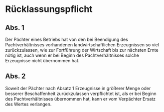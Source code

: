 # Rücklassungspflicht



## Abs. 1

 Der Pächter eines Betriebs hat von den bei Beendigung des Pachtverhältnisses vorhandenen landwirtschaftlichen Erzeugnissen so viel zurückzulassen, wie zur Fortführung der Wirtschaft bis zur nächsten Ernte nötig ist, auch wenn er bei Beginn des Pachtverhältnisses solche Erzeugnisse nicht übernommen hat.

## Abs. 2

 Soweit der Pächter nach Absatz 1 Erzeugnisse in größerer Menge oder besserer Beschaffenheit zurückzulassen verpflichtet ist, als er bei Beginn des Pachtverhältnisses übernommen hat, kann er vom Verpächter Ersatz des Wertes verlangen. 


